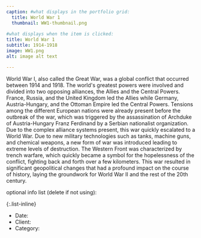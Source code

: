 ```yaml
---
caption: #what displays in the portfolio grid:
  title: World War 1
  thumbnail: WW1-thumbnail.png
  
#what displays when the item is clicked:
title: World War 1
subtitle: 1914-1918
image: WW1.png
alt: image alt text

---
```

World War I, also called the Great War, was a global conflict that occurred between 1914 and 1918. The world's greatest powers were involved and divided into two opposing alliances, the Allies and the Central Powers. France, Russia, and the United Kingdom led the Allies while Germany, Austria-Hungary, and the Ottoman Empire led the Central Powers. Tensions among the different European nations were already present before the outbreak of the war, which was triggered by the assassination of Archduke of Austria-Hungary Franz Ferdinand by a Serbian nationalist organization. Due to the complex alliance systems present, this war quickly escalated to a World War. Due to new military technologies such as tanks, machine guns, and chemical weapons, a new form of war was introduced leading to extreme levels of destruction. The Western Front was characterized by trench warfare, which quickly became a symbol for the hopelessness of the conflict, fighting back and forth over a few kilometers. This war resulted in significant geopolitical changes that had a profound impact on the course of history, laying the groundwork for World War II and the rest of the 20th century.

optional info list (delete if not using):

{:.list-inline} 
- Date: 
- Client: 
- Category: 
